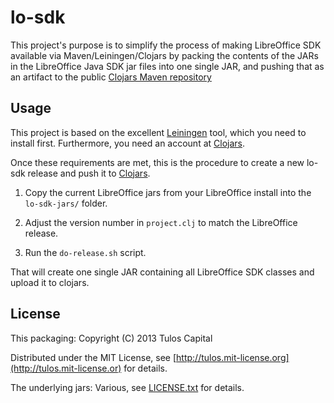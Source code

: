 # lo-sdk

This project's purpose is to simplify the process of making LibreOffice SDK
available via Maven/Leiningen/Clojars by packing the contents of the JARs in
the LibreOffice Java SDK jar files into one single JAR, and pushing that as
an artifact to the public [Clojars Maven repository](http://clojars.org)

## Usage

This project is based on the excellent
[Leiningen](https://github.com/technomancy/leiningen) tool, which you need to
install first.  Furthermore, you need an account at
[Clojars](http://clojars.org).

Once these requirements are met, this is the procedure to create a new
lo-sdk release and push it to [Clojars](http://clojars.org/tulos/lo-sdk).

1. Copy the current LibreOffice jars from your LibreOffice install into
the `lo-sdk-jars/` folder.

2. Adjust the version number in `project.clj` to match the LibreOffice release.

4. Run the `do-release.sh` script.

That will create one single JAR containing all LibreOffice SDK classes
and upload it to clojars.

## License

This packaging:
Copyright (C) 2013 Tulos Capital

Distributed under the MIT License, see
[http://tulos.mit-license.org](http://tulos.mit-license.or)
for details.

The underlying jars:
Various, see [LICENSE.txt](http://raw.github.com/tulos/lo-sdk/master/LICENSE.txt)
for details.

